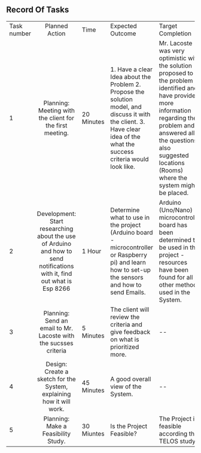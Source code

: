 ## Record Of Tasks

|             |                                                                                                           |            |                                                                                                                                                                            |                                                                                                                                                                                                                                                    |             |          |
|-------------|:------------------------------------------------------------------------------------------------------------------------:|------------|----------------------------------------------------------------------------------------------------------------------------------------------------------------------------|----------------------------------------------------------------------------------------------------------------------------------------------------------------------------------------------------------------------------------------------------|-------------|----------|
| Task number |                                                      Planned Action                                                      |    Time    |                                                                              Expected Outcome                                                                              |                                                                                                                  Target Completion                                                                                                                 |    Status   | Crateria |
| 1           | Planning: Meeting with the client for the first meeting.                                                                 | 20 Minutes | 1. Have a clear Idea about the Problem 2. Propose the solution model, and discuss it with the client. 3. Have clear idea of the what the success criteria would look like. | Mr. Lacoste was very optimistic with the solution proposed to the problem identified and have provided more information regarding the problem and answered all the questions, also suggested locations (Rooms) where the system might be placed.   | Done        | A        |
| 2           | Development: Start researching about the use of Arduino and how to send notifications with it, find out what is Esp 8266 | 1 Hour     | Determine what to use in the project (Arduino board - microcontroller or Raspberry pi) and learn how to set-up the sensors and how to send Emails.                         | Arduino (Uno/Nano) microcontroller board has been determined to be used in the project - resources have been found for all other methods used in the System.                                                                                       | Done        | A,B      |
| 3           | Planning: Send an email to Mr. Lacoste with the sucsses criteria                                                         | 5 Minutes  | The client will review the criteria and give feedback on what is prioritized more.                                                                                         | --                                                                                                                                                                                                                                                 | Done        | A        |
| 4           | Design: Create a sketch for the System, explaining how it will work.                                                     | 45 Minutes | A good overall view of the System.                                                                                                                                         | --                                                                                                                                                                                                                                                 | Processing  | B        |
| 5           | Planning: Make a Feasibility Study.                                                                                      | 30 Miuntes | Is the Project Feasible?                                                                                                                                                   | The Project is feasible according the TELOS study.                                                                                                                                                                                                 | Done        | A        |
